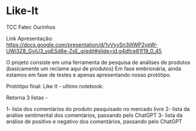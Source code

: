 # Like-It
TCC Fatec Ourinhos

Link Apresentação: https://docs.google.com/presentation/d/1vVyySn3iltWP2ypW-UWi3Z8_GviU3_vqESd8e-ZsE_g/edit#slide=id.g4dfce81f19_0_45

O projeto consiste em uma ferramenta de pesquisa de análises de produtos (basicamente um reclame aqui de produtos)
Em fase embrionária, ainda estamos em fase de testes e apenas apresentando nosso protótipo.

Protótipo final: Like It - ultimo notebook:

Retorna 3 listas -

1- lista dos comentários do produto pesquisado no mercado livre 
2- lista da análise sentimental dos comentários, passando pelo ChatGPT 
3- lista da análise de positivo e negativo dos comentários, passando pelo ChatGPT 
